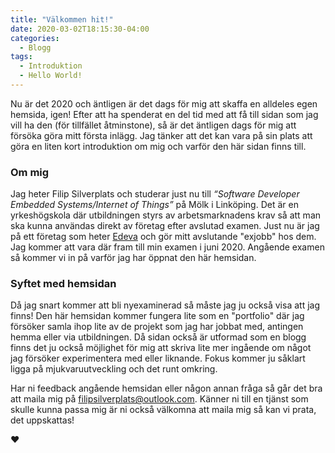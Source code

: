 ```yaml
---
title: "Välkommen hit!"
date: 2020-03-02T18:15:30-04:00
categories:
  - Blogg
tags:
  - Introduktion
  - Hello World!
---
```


Nu är det 2020 och äntligen är det dags för mig att skaffa en alldeles egen hemsida, igen!
Efter att ha spenderat en del tid med att få till sidan som jag vill ha den (för tillfället åtminstone), så är det äntligen dags för mig att försöka göra mitt första inlägg.
Jag tänker att det kan vara på sin plats att göra en liten kort introduktion om mig och varför den här sidan finns till.

### Om mig

Jag heter Filip Silverplats och studerar just nu till _“Software Developer Embedded Systems/Internet of Things”_ på Mölk i Linköping.
Det är en yrkeshögskola där utbildningen styrs av arbetsmarknadens krav så att man ska kunna användas direkt av företag efter avslutad examen. Just nu är jag på ett företag som heter [Edeva](https://www.edeva.se/se/) och gör mitt avslutande "exjobb" hos dem. Jag kommer att vara där fram till min examen i juni 2020. Angående examen så kommer vi in på varför jag har öppnat den här hemsidan.

### Syftet med hemsidan

Då jag snart kommer att bli nyexaminerad så måste jag ju också visa att jag finns! Den här hemsidan kommer fungera lite som en "portfolio" där jag försöker samla ihop lite av de projekt som jag har jobbat med, antingen hemma eller via utbildningen. Då sidan också är utformad som en blogg finns det ju också möjlighet för mig att skriva lite mer ingående om något jag försöker experimentera med eller liknande. Fokus kommer ju såklart ligga på mjukvaruutveckling och det runt omkring.

Har ni feedback angående hemsidan eller någon annan fråga så går det bra att maila mig på [filipsilverplats@outlook.com](mailto:filipsilverplats@outlook.com).
Känner ni till en tjänst som skulle kunna passa mig är ni också välkomna att maila mig så kan vi prata, det uppskattas!

❤

